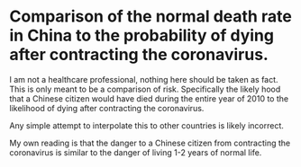 # Comparison of the normal death rate in China to the probability of dying after contracting the coronavirus.

I am not a healthcare professional, nothing here should be taken as fact. This is only meant to be a comparison of risk. Specifically the likely hood that a Chinese citizen would have died during the entire year of 2010 to the likelihood of dying after contracting the coronavirus.

Any simple attempt to interpolate this to other countries is likely incorrect. 

My own reading is that the danger to a Chinese citizen from contracting the coronavirus is similar to the danger of living 1-2 years of normal life. 
